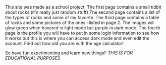 This site was made as a school project. The first page contains a small tidbit about rocks (it's really just random stuff) 
The second page contains a list of the types of rocks and some of my favorite. 
The third page contains a table of rocks and some pictures of the ones i listed in page 2. The images will glow green when hovered in light mode but purple in dark mode.
The fourth page is the profile you will have to put in some login information to see how it works but this is where you can access dark mode and even edit the account. Find out how old you are with the age calculator!

So have fun experimenting and learn new things!! *THIS IS FOR EDUCATIONAL PURPOSES*
